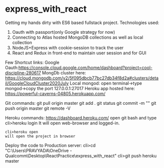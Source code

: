 # express_with_react

Getting my hands dirty with ES6 based fullstack project.
Technologies used:
1. Oauth with passport(only Google strategy for now)
2. Connecting to Atlas hosted MongoDB collections as well as local collection
3. NodeJS+Express with cookie-session to track the user
4. React and Redux in front-end to maintain user session and for GUI

Few Shortcut links:
Google Oauth:https://console.cloud.google.com/home/dashboard?project=cool-discipline-280617
MongDb cluster here: https://cloud.mongodb.com/v2/5f095dbcb77bc27db34f8d2a#clusters/detail/GoogleCloudCluster2020July 
Local mongod: open terminal->type mongod->copy the port 127.0.0.1:27017
Heroku app hosted here: https://powerful-caverns-04805.herokuapp.com/

Git commands:
git pull origin master
git add .
git status
git commit -m "<msg>"
git push origin master
git remote -V

Heroku commands:
https://dashboard.heroku.com/
open git bash and type
    cli>heroku login
    It will open web-browser and logged-in.

    cli>heroku open 
    will open the project in browser

Deploy the code to Production server:
    cli>cd "C:\Users\PRAVYADA\OneDrive - Qualcomm\Desktop\ReactPractice\express_with_react"
    cli>git push heroku master